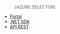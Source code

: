 ﻿> [AZURE.SELECTOR]
- [Portal](../articles/media-services-manage-content.md#encode)
- [.NET SDK](../articles/media-services-dotnet-encode-asset.md)
- [API REST](../articles/media-services-rest-encode-asset.md)

<!--HONumber=52--> 
